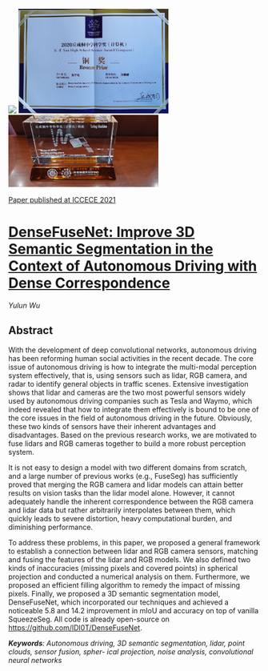 <img src="https://github.com/IDl0T/DenseFuseNet/blob/master/Yau-Photo.jpg" width = "300"/> <img src="https://github.com/IDl0T/DenseFuseNet/blob/master/Yau-Award.jpg" width = "300"/> <img src="https://github.com/IDl0T/DenseFuseNet/blob/master/Yau-Trophy.jpg" width = "300"/>

[Paper published at ICCECE 2021](https://ieeexplore.ieee.org/document/9342077)

# [DenseFuseNet: Improve 3D Semantic Segmentation in the Context of Autonomous Driving with Dense Correspondence](https://github.com/IDl0T/DenseFuseNet/blob/master/DenseFuseNet.pdf)
*Yulun Wu*
## Abstract
With the development of deep convolutional networks, autonomous driving has been reforming human social activities in the recent decade. The core issue of autonomous driving is how to integrate the multi-modal perception system effectively, that is, using sensors such as lidar, RGB camera, and radar to identify general objects in traffic scenes. Extensive investigation shows that lidar and cameras are the two most powerful sensors widely used by autonomous driving companies such as Tesla and Waymo, which indeed revealed that how to integrate them effectively is bound to be one of the core issues in the field of autonomous driving in the future. Obviously, these two kinds of sensors have their inherent advantages and disadvantages. Based on the previous research works, we are motivated to fuse lidars and RGB cameras together to build a more robust perception system.

It is not easy to design a model with two different domains from scratch, and a large number of previous works (e.g., FuseSeg) has sufficiently proved that merging the RGB camera and lidar models can attain better results on vision tasks than the lidar model alone. However, it cannot adequately handle the inherent correspondence between the RGB camera and lidar data but rather arbitrarily interpolates between them, which quickly leads to severe distortion, heavy computational burden, and diminishing performance.

To address these problems, in this paper, we proposed a general framework to establish a connection between lidar and RGB camera sensors, matching and fusing the features of the lidar and RGB models. We also defined two kinds of inaccuracies (missing pixels and covered points) in spherical projection and conducted a numerical analysis on them. Furthermore, we proposed an efficient filling algorithm to remedy the impact of missing pixels. Finally, we proposed a 3D semantic segmentation model, DenseFuseNet, which incorporated our techniques and achieved a noticeable 5.8 and 14.2 improvement in mIoU and accuracy on top of vanilla SqueezeSeg. All code is already open-source on https://github.com/IDl0T/DenseFuseNet.

***Keywords**: Autonomous driving, 3D semantic segmentation, lidar, point clouds, sensor fusion, spher-
ical projection, noise analysis, convolutional neural networks*
